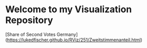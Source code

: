 # Welcome to my Visualization Repository

[Share of Second Votes Germany] (https://lukedfischer.github.io/RViz/251/Zweitstimmenanteil.html)
